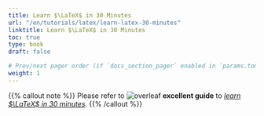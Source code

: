 ```yaml
---
title: Learn $\LaTeX$ in 30 Minutes
url: "/en/tutorials/latex/learn-latex-30-minutes"
linktitle: Learn $\LaTeX$ in 30 Minutes
toc: true
type: book
draft: false

# Prev/next pager order (if `docs_section_pager` enabled in `params.toml`)
weight: 1
---
```


{{% callout note %}}
Please refer to <img draggable="false" class="icon" style="margin-bottom: 0px;" alt="overleaf" src="/icon/overleaf.svg"> **excellent guide** to [_learn $\LaTeX$ in 30 minutes_](https://www.overleaf.com/learn/latex/Learn_LaTeX_in_30_minutes).
{{% /callout %}}